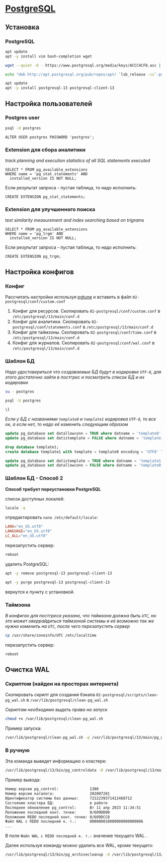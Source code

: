 # [PostgreSQL](https://github.com/postgres/postgres)

## Установка

### PostgreSQL

```bash
apt update
apt -y install vim bash-completion wget
```

```bash
wget --quiet -O - https://www.postgresql.org/media/keys/ACCC4CF8.asc | apt-key add -

echo "deb http://apt.postgresql.org/pub/repos/apt/ `lsb_release -cs`-pgdg main" | tee  /etc/apt/sources.list.d/pgdg.list
```

```bash
apt update
apt -y install postgresql-13 postgresql-client-13
```

## Настройка пользователей

### Postgres user

```bash
psql -U postgres
```

```psql
ALTER USER postgres PASSWORD 'postgres';
```

### Extension для сбора аналитики

*track planning and execution statistics of all SQL statements executed*

```psql
SELECT * FROM pg_available_extensions 
WHERE name = 'pg_stat_statements' AND 
  installed_version IS NOT NULL;
```

Если результат запроса - пустая таблица, то надо исполнить:

```psql
CREATE EXTENSION pg_stat_statements;
```

### Extension для улучшенного поиска

*text similarity measurement and index searching based on trigrams*

```psql
SELECT * FROM pg_available_extensions 
WHERE name = 'pg_trgm' AND 
  installed_version IS NOT NULL;
```

Если результат запроса - пустая таблица, то надо исполнить:

```psql
CREATE EXTENSION pg_trgm;
```

## Настройка конфигов

### Конфиг

Рассчитать настройки используя [pgtune](https://pgtune.leopard.in.ua/#/) и вставить в файл `02-postgresql/conf/custom.conf`

1. Конфиг для ресурсов. Скопировать `02-postgresql/conf/custom.conf` в `/etc/postgresql/13/main/conf.d`
2. Конфиг для аналитики. Скопировать `02-postgresql/conf/statements.conf` в `/etc/postgresql/13/main/conf.d`
3. Конфиг для таймзоны. Скопировать `02-postgresql/conf/time.conf` в `/etc/postgresql/13/main/conf.d`
3. Конфиг для журналов. Скопировать `02-postgresql/conf/wal.conf` в `/etc/postgresql/13/main/conf.d`

### Шаблон БД

*Надо удостовериться что создаваемые БД будут в кодировке `UTF-8`, для этого достаточно зайти в постгрес и посмотреть список БД и их кодировки*

```bash
su - postgres

psql -U postgres
```

```psql
\l
```

*Если у БД с названиями `template0` и `template1` кодировка `UTF-8`, то все ок, а если нет, то надо её изменить следующим образом*

```sql
update pg_database set datallowconn = TRUE where datname = 'template0';
update pg_database set datistemplate = FALSE where datname = 'template1';

drop database template1;
create database template1 with template = template0 encoding = 'UTF8' lc_ctype = 'en_US.UTF-8' lc_collate = 'en_US.UTF-8';

update pg_database set datistemplate = TRUE where datname = 'template1';
update pg_database set datallowconn = FALSE where datname = 'template0';
```

### Шаблон БД - Способ 2

**Способ требует переустановки PostgreSQL**

список доступных локалей:

```bash
locale -a
```

отредактировать `nano /etc/default/locale`:

```conf
LANG="en_US.utf8"
LANGUAGE="en_US.utf8"
LC_ALL="en_US.utf8"
```

перезапустить сервер:

```bash
reboot
```

удалить PostgreSQL: 

```bash
apt -y remove postgresql-13 postgresql-client-13

apt -y purge postgresql-13 postgresql-client-13
```

вернутся к пункту с установкой.

### Таймзона

*В конфигах для постгреса указано, что таймзона должна быть `UTC`, но это может оверрайдиться таймзоной системы и её возможно так же нужно изменить на `UTC`, после чего перезапустить сервер*

```bash
cp /usr/share/zoneinfo/UTC /etc/localtime
```

перезапустить сервер:

```bash
reboot
```

## Очистка WAL

### Скриптом (найден на просторах интернета)

Скопировать скрипт для создания бэкапа `02-postgresql/scripts/clean-pg_wal.sh` в `/var/lib/postgresql/clean-pg_wal.sh`

*Скриптам необходимо выдать права на запуск*

```bash
chmod +x /var/lib/postgresql/clean-pg_wal.sh
```

Пример запуска:

```bash
/var/lib/postgresql/clean-pg_wal.sh -p /var/lib/postgresql/13/main/pg_wal -a ${DAYS_COUNT} -d
```

### В ручную

Эта команда выведет информацию о кластере:

```bash
/usr/lib/postgresql/13/bin/pg_controldata -D /var/lib/postgresql/13/main
```

Пример вывода:

```bash
Номер версии pg_control:              1300
Номер версии каталога:                202007201
Идентификатор системы баз данных:     7212239371412468712
Состояние кластера БД:                в работе
Последнее обновление pg_control:      Вт 11 апр 2023 11:34:51
Положение последней конт. точки:      0/609DD00
Положение REDO последней конт. точки: 0/609DCC8
Файл WAL c REDO последней к. т.:      000000010000000000000006
...
```

В поле `Файл WAL c REDO последней к. т.:` значение текущего WAL .

Далее используя команду можно удалить все WAL, кроме текущего:

```bash
/usr/lib/postgresql/13/bin/pg_archivecleanup -d /var/lib/postgresql/13/main/pg_wal/ ${WAL_HASH}
```
